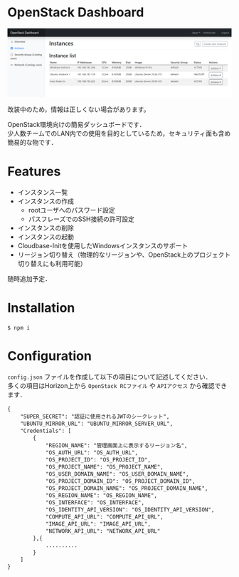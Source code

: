 # OpenStack Dashboard

![dashboard_image](./docs/img/dashboard.png)

改装中のため，情報は正しくない場合があります。

OpenStack環境向けの簡易ダッシュボードです．  
少人数チームでのLAN内での使用を目的としているため，セキュリティ面も含め簡易的な物です．

# Features
- インスタンス一覧
- インスタンスの作成
    - rootユーザへのパスワード設定
    - パスフレーズでのSSH接続の許可設定
- インスタンスの削除
- インスタンスの起動
- Cloudbase-Initを使用したWindowsインスタンスのサポート
- リージョン切り替え（物理的なリージョンや、OpenStack上のプロジェクト切り替えにも利用可能）

随時追加予定．

# Installation
```
$ npm i
```

# Configuration
`config.json` ファイルを作成して以下の項目について記述してください．  
多くの項目はHorizon上から `OpenStack RCファイル` や `APIアクセス` から確認できます．
```
{
    "SUPER_SECRET": "認証に使用されるJWTのシークレット",
    "UBUNTU_MIRROR_URL": "UBUNTU_MIRROR_SERVER_URL",
    "Credentials": [
        {
            "REGION_NAME": "管理画面上に表示するリージョン名",
            "OS_AUTH_URL": "OS_AUTH_URL",
            "OS_PROJECT_ID": "OS_PROJECT_ID",
            "OS_PROJECT_NAME": "OS_PROJECT_NAME",
            "OS_USER_DOMAIN_NAME": "OS_USER_DOMAIN_NAME",
            "OS_PROJECT_DOMAIN_ID": "OS_PROJECT_DOMAIN_ID",
            "OS_PROJECT_DOMAIN_NAME": "OS_PROJECT_DOMAIN_NAME",
            "OS_REGION_NAME": "OS_REGION_NAME",
            "OS_INTERFACE": "OS_INTERFACE",
            "OS_IDENTITY_API_VERSION": "OS_IDENTITY_API_VERSION",
            "COMPUTE_API_URL": "COMPUTE_API_URL",
            "IMAGE_API_URL": "IMAGE_API_URL",
            "NETWORK_API_URL": "NETWORK_API_URL"
        },{
            ..........
        }
    ]
}

```